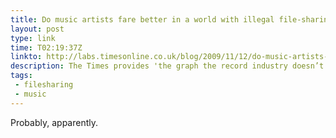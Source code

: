 ```yaml
---
title: Do music artists fare better in a world with illegal file-sharing?
layout: post
type: link
time: T02:19:37Z
linkto: http://labs.timesonline.co.uk/blog/2009/11/12/do-music-artists-do-better-in-a-world-with-illegal-file-sharing/
description: The Times provides 'the graph the record industry doesn’t want you to see.'
tags:
 - filesharing
 - music
---
```


Probably, apparently.